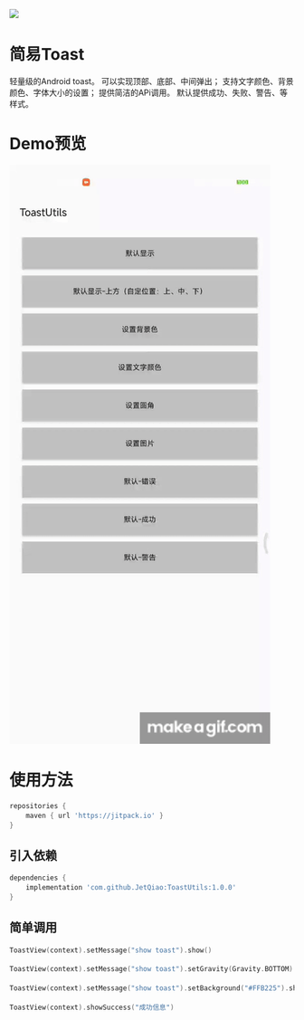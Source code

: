 [![](https://jitpack.io/v/JetQiao/ToastUtils.svg)](https://jitpack.io/#JetQiao/ToastUtils)

# 简易Toast
轻量级的Android toast。
可以实现顶部、底部、中间弹出；
支持文字颜色、背景颜色、字体大小的设置；
提供简洁的APi调用。
默认提供成功、失败、警告、等样式。

# Demo预览
![Demo示例](images/show.gif)

# 使用方法

```groovy
repositories {
    maven { url 'https://jitpack.io' }
}
```

## 引入依赖
```groovy
dependencies {
    implementation 'com.github.JetQiao:ToastUtils:1.0.0'
}
```


## 简单调用
```Kotlin
ToastView(context).setMessage("show toast").show()

ToastView(context).setMessage("show toast").setGravity(Gravity.BOTTOM).show()

ToastView(context).setMessage("show toast").setBackground("#FFB225").show()

ToastView(context).showSuccess("成功信息")
```